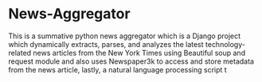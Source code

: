 # News-Aggregator
This is a summative python news aggregator which is a Django project which dynamically extracts, parses, and analyzes the latest technology-related news articles from the New York Times using Beautiful soup and request module and also uses Newspaper3k to access and store metadata from the news article, lastly, a natural language processing script t
